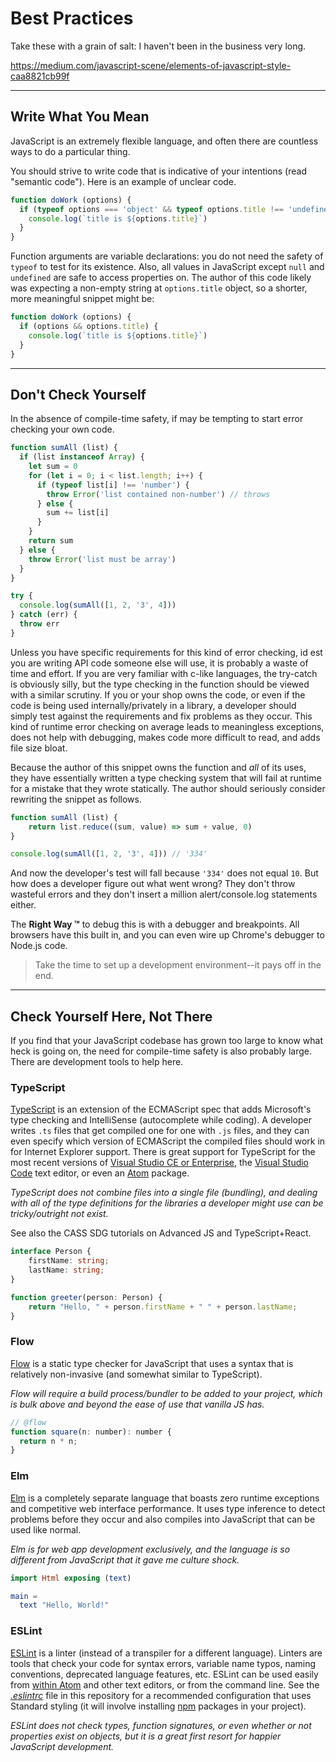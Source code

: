 # Best Practices
Take these with a grain of salt: I haven't been in the business very long.

https://medium.com/javascript-scene/elements-of-javascript-style-caa8821cb99f

---
## Write What You Mean
JavaScript is an extremely flexible language, and often there are countless ways to do a particular thing.

You should strive to write code that is indicative of your intentions (read "semantic code"). Here is an example of unclear code.

```js
function doWork (options) {
  if (typeof options === 'object' && typeof options.title !== 'undefined') {
    console.log(`title is ${options.title}`)
  }
}
```

Function arguments are variable declarations: you do not need the safety of `typeof` to test for its existence. Also, all values in JavaScript except `null` and `undefined` are safe to access properties on. The author of this code likely was expecting a non-empty string at `options.title` object, so a shorter, more meaningful snippet might be:

```js
function doWork (options) {
  if (options && options.title) {
    console.log(`title is ${options.title}`)
  }
}
```

---
## Don't Check Yourself
In the absence of compile-time safety, if may be tempting to start error checking your own code.

```js
function sumAll (list) {
  if (list instanceof Array) {
    let sum = 0
    for (let i = 0; i < list.length; i++) {
      if (typeof list[i] !== 'number') {
        throw Error('list contained non-number') // throws
      } else {
        sum += list[i]
      }
    }
    return sum
  } else {
    throw Error('list must be array')
  }
}

try {
  console.log(sumAll([1, 2, '3', 4]))
} catch (err) {
  throw err
}
```

Unless you have specific requirements for this kind of error checking, id est you are writing API code someone else will use, it is probably a waste of time and effort. If you are very familiar with c-like languages, the try-catch is obviously silly, but the type checking in the function should be viewed with a similar scrutiny. If you or your shop owns the code, or even if the code is being used internally/privately in a library, a developer should simply test against the requirements and fix problems as they occur. This kind of runtime error checking on average leads to meaningless exceptions, does not help with debugging, makes code more difficult to read, and adds file size bloat.

Because the author of this snippet owns the function and *all* of its uses, they have essentially written a type checking system that will fail at runtime for a mistake that they wrote statically. The author should seriously consider rewriting the snippet as follows.

```js
function sumAll (list) {
	return list.reduce((sum, value) => sum + value, 0)
}

console.log(sumAll([1, 2, '3', 4])) // '334'
```

And now the developer's test will fall because `'334'` does not equal `10`. But how does a developer figure out what went wrong? They don't throw wasteful errors and they don't insert a million alert/console.log statements either.

The **Right Way ™** to debug this is with a debugger and breakpoints. All browsers have this built in, and you can even wire up Chrome's debugger to Node.js code.

> Take the time to set up a development environment--it pays off in the end.

---
## Check Yourself Here, Not There

If you find that your JavaScript codebase has grown too large to know what heck is going on, the need for compile-time safety is also probably large. There are development tools to help here.

### TypeScript
[TypeScript](https://www.typescriptlang.org/) is an extension of the ECMAScript spec that adds Microsoft's type checking and IntelliSense (autocomplete while coding). A developer writes `.ts` files that get compiled one for one with `.js` files, and they can even specify which version of ECMAScript the compiled files should work in for Internet Explorer support. There is great support for TypeScript for the most recent versions of [Visual Studio CE or Enterprise](https://www.typescriptlang.org/#download-links), the [Visual Studio Code](https://code.visualstudio.com/) text editor, or even an [Atom](https://atom.io/) package.

*TypeScript does not combine files into a single file (bundling), and dealing with all of the type definitions for the libraries a developer might use can be tricky/outright not exist.*

See also the CASS SDG tutorials on Advanced JS and TypeScript+React.

```TypeScript
interface Person {
    firstName: string;
    lastName: string;
}

function greeter(person: Person) {
    return "Hello, " + person.firstName + " " + person.lastName;
}
```

### Flow
[Flow](https://flow.org/) is a static type checker for JavaScript that uses a syntax that is relatively non-invasive (and somewhat similar to TypeScript).

*Flow will require a build process/bundler to be added to your project, which is bulk above and beyond the ease of use that vanilla JS has.*

```js
// @flow
function square(n: number): number {
  return n * n;
}
```

### Elm
[Elm](http://elm-lang.org/) is a completely separate language that boasts zero runtime exceptions and competitive web interface performance. It uses type inference to detect problems before they occur and also compiles into JavaScript that can be used like normal.

*Elm is for web app development exclusively, and the language is so different from JavaScript that it gave me culture shock.*

```Elm
import Html exposing (text)

main =
  text "Hello, World!"
```

### ESLint
[ESLint](http://eslint.org/) is a linter (instead of a transpiler for a different language). Linters are tools that check your code for syntax errors, variable name typos, naming conventions, deprecated language features, etc. ESLint can be used easily from [within Atom](https://atom.io/packages/linter-eslint) and other text editors, or from the command line. See the [*.eslintrc*](../.eslintrc) file in this repository for a recommended configuration that uses Standard styling (it will involve installing [npm](https://www.npmjs.com/) packages in your project).

*ESLint does not check types, function signatures, or even whether or not properties exist on objects, but it is a great first resort for happier JavaScript development.*
